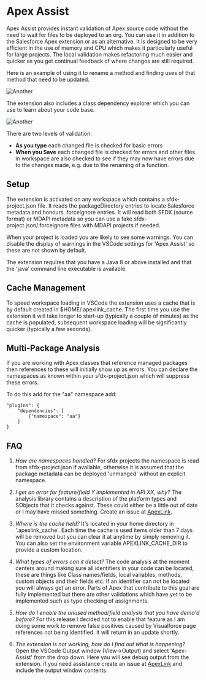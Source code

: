 
# Apex Assist

Apex Assist provides instant validation of Apex source code without the need to wait for files to be deployed to an org. You can use it in addition to the Salesforce Apex extension or as an alternative. It is designed to be very efficient in the use of memory and CPU which makes it particularly useful for large projects. The local validation makes refactoring much easier and quicker as you get continual feedback of where changes are still required.

Here is an example of using it to rename a method and finding uses of that method that need to be updated.

![Another](https://raw.githubusercontent.com/nawforce/media/main/apex-assist/MethodRename.gif)

The extension also includes a class dependency explorer which you can use to learn about your code base.

![Another](https://raw.githubusercontent.com/nawforce/media/main/apex-assist/DependencyExplorer.gif)

There are two levels of validation:
- **As you type** each changed file is checked for basic errors
- **When you Save** each changed file is checked for errors and other files in workspace are also checked to see if
they may now have errors due to the changes made, e.g. due to the renaming of a function.

## Setup

The extension is activated on any workspace which contains a sfdx-project.json file. It reads the packageDirectory entries to locate Salesforce metadata and honours .forceignore entries. It will read both SFDX (source format) or MDAPI metadata so you can use a fake sfdx-project.json/.forceignore files with MDAPI projects if needed.

When your project is loaded you are likely to see some warnings. You can disable the display of warnings in the VSCode settings for 'Apex Assist' so these are not shown by default. 

The extension requires that you have a Java 8 or above installed and that the 'java' command line executable is available.

## Cache Management

To speed workspace loading in VSCode the extension uses a cache that is by default created in $HOME/.apexlink_cache. The first time you use the extension it will take longer to start-up (typically a couple of minutes) as the cache is populated, subsequent workspace loading will be significantly quicker (typically a few seconds).  

## Multi-Package Analysis

If you are working with Apex classes that reference managed packages then references to these will initially show 
up as errors. You can declare the namespaces as known within your sfdx-project.json which will suppress these errors.

To do this add for the "aa" namespace add:

    "plugins": {
        "dependencies": [
            {"namespace": "aa"}
        ]
    }


## FAQ

1. *How are namespaces handled?*
For sfdx projects the namespace is read from sfdx-project.json if available, otherwise it is assumed that the package metadata can be deployed 'unmanged' without an explicit namespace.

2. *I get an error for feature/field Y implemented in API XX, why?*
The analysis library contains a description of the platform types and SObjects that it checks against. These could either be a little out of date or I may have missed something. Create an issue at [ApexLink](https://github.com/nawforce/ApexLink).

3. *Where is the cache held?*
It's located in your home directory in '.apexlink_cache'. Each time the cache is used items older than 7 days will be removed but you can clear it at anytime by simply removing it. You can also set the environment variable APEXLINK_CACHE_DIR to provide a custom location.

4. *What types of errors can it detect?*
The code analysis at the moment centers around making sure all identifiers in your code can be located, these are things like Class names/fields, local variables, methods, custom objects and their fields etc. If an identifier can not be located you will always get an error. Parts of Apex that contribute to this goal are fully implemented but there are other validations which have yet to be implemented such as type checking of assignments. 

5. *How do I enable the unused method/field analysis that you have demo'd before?* 
For this release I decided not to enable that feature as I am doing some work to remove false positives caused by Visualforce page references not being identified. It will return in an update shortly.

6. *The extension is not working, how do I find out what is happening?*
Open the VSCode Output window (View->Output) and select 'Apex-Assist' from the drop down. Here you will see debug output from the extension. if you need assistance create an issue at [ApexLink](https://github.com/nawforce/ApexLink) and include the output window contents.
